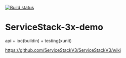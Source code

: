[![Build status](https://ci.appveyor.com/api/projects/status/97pvxffq7uhshx5r/branch/master?svg=true)](https://ci.appveyor.com/project/junxy55133/servicestack-3x-demo/branch/master)

# ServiceStack-3x-demo
api + ioc(buildin) + testing(xunit)

https://github.com/ServiceStackV3/ServiceStackV3/wiki
